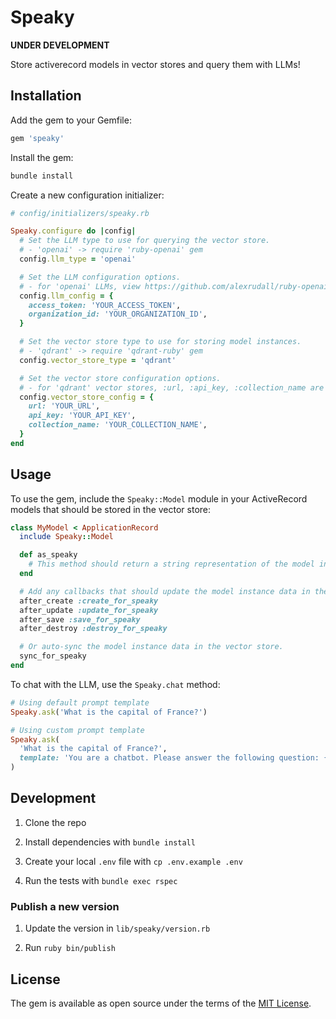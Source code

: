 # Speaky

**UNDER DEVELOPMENT**

Store activerecord models in vector stores and query them with LLMs!

## Installation

Add the gem to your Gemfile:

```ruby
gem 'speaky'
```

Install the gem:

```bash
bundle install
```

Create a new configuration initializer:

```ruby
# config/initializers/speaky.rb

Speaky.configure do |config|
  # Set the LLM type to use for querying the vector store.
  # - 'openai' -> require 'ruby-openai' gem
  config.llm_type = 'openai'

  # Set the LLM configuration options.
  # - for 'openai' LLMs, view https://github.com/alexrudall/ruby-openai for configuration options
  config.llm_config = {
    access_token: 'YOUR_ACCESS_TOKEN',
    organization_id: 'YOUR_ORGANIZATION_ID',
  }

  # Set the vector store type to use for storing model instances.
  # - 'qdrant' -> require 'qdrant-ruby' gem
  config.vector_store_type = 'qdrant'

  # Set the vector store configuration options.
  # - for 'qdrant' vector stores, :url, :api_key, :collection_name are required
  config.vector_store_config = {
    url: 'YOUR_URL',
    api_key: 'YOUR_API_KEY',
    collection_name: 'YOUR_COLLECTION_NAME',
  }
end
```

## Usage

To use the gem, include the `Speaky::Model` module in your ActiveRecord models that should be stored in the vector store:

```ruby
class MyModel < ApplicationRecord
  include Speaky::Model

  def as_speaky
    # This method should return a string representation of the model instance data that should be stored in the vector store. The default implementation is to call `to_json` on the model instance data.
  end

  # Add any callbacks that should update the model instance data in the vector store.
  after_create :create_for_speaky
  after_update :update_for_speaky
  after_save :save_for_speaky
  after_destroy :destroy_for_speaky

  # Or auto-sync the model instance data in the vector store.
  sync_for_speaky
end
```

To chat with the LLM, use the `Speaky.chat` method:

```ruby
# Using default prompt template
Speaky.ask('What is the capital of France?')

# Using custom prompt template
Speaky.ask(
  'What is the capital of France?',
  template: 'You are a chatbot. Please answer the following question: {{question}} using this context: {{context}}.'
)
```

## Development

1. Clone the repo

2. Install dependencies with `bundle install`

3. Create your local `.env` file with `cp .env.example .env`

4. Run the tests with `bundle exec rspec`

### Publish a new version

1. Update the version in `lib/speaky/version.rb`

2. Run `ruby bin/publish`

## License
The gem is available as open source under the terms of the [MIT License](https://opensource.org/licenses/MIT).
